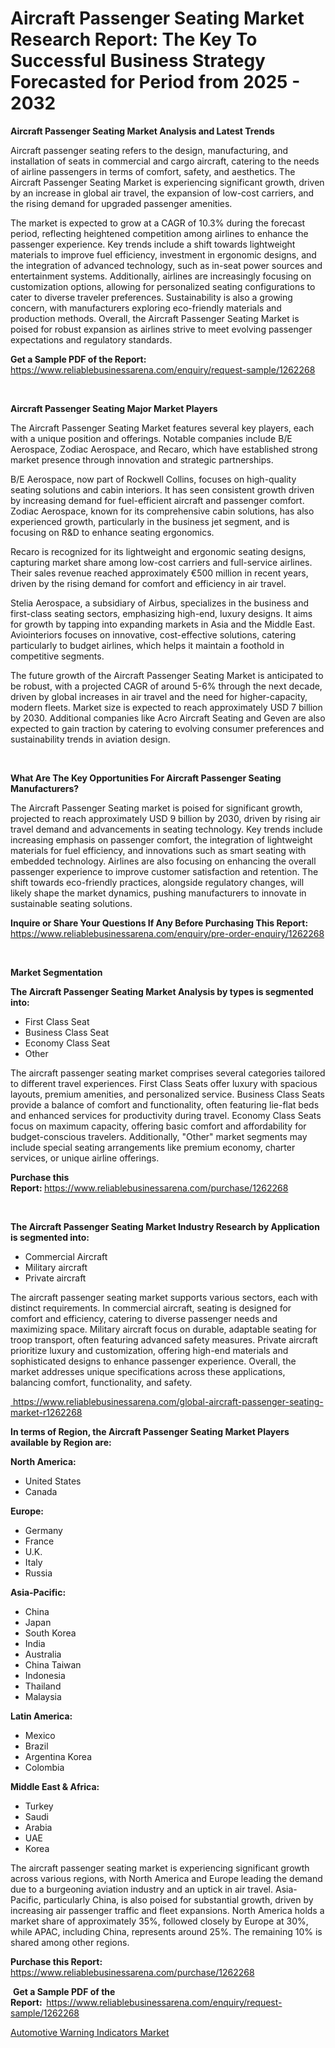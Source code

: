 <p><h1>Aircraft Passenger Seating Market Research Report: The Key To Successful Business Strategy Forecasted for Period from 2025 - 2032</h1></p><p><strong>Aircraft Passenger Seating Market Analysis and Latest Trends</strong></p>
<p><p>Aircraft passenger seating refers to the design, manufacturing, and installation of seats in commercial and cargo aircraft, catering to the needs of airline passengers in terms of comfort, safety, and aesthetics. The Aircraft Passenger Seating Market is experiencing significant growth, driven by an increase in global air travel, the expansion of low-cost carriers, and the rising demand for upgraded passenger amenities. </p><p>The market is expected to grow at a CAGR of 10.3% during the forecast period, reflecting heightened competition among airlines to enhance the passenger experience. Key trends include a shift towards lightweight materials to improve fuel efficiency, investment in ergonomic designs, and the integration of advanced technology, such as in-seat power sources and entertainment systems. Additionally, airlines are increasingly focusing on customization options, allowing for personalized seating configurations to cater to diverse traveler preferences. Sustainability is also a growing concern, with manufacturers exploring eco-friendly materials and production methods. Overall, the Aircraft Passenger Seating Market is poised for robust expansion as airlines strive to meet evolving passenger expectations and regulatory standards.</p></p>
<p><strong>Get a Sample PDF of the Report:&nbsp;</strong> <a href="https://www.reliablebusinessarena.com/enquiry/request-sample/1262268?utm_campaign=3266&utm_medium=2&utm_source=Github&utm_content=ia&utm_term=30032025&utm_id=aircraft-passenger-seating">https://www.reliablebusinessarena.com/enquiry/request-sample/1262268</a></p>
<p>&nbsp;</p>
<p><strong>Aircraft Passenger Seating Major Market Players</strong></p>
<p><p>The Aircraft Passenger Seating Market features several key players, each with a unique position and offerings. Notable companies include B/E Aerospace, Zodiac Aerospace, and Recaro, which have established strong market presence through innovation and strategic partnerships.</p><p>B/E Aerospace, now part of Rockwell Collins, focuses on high-quality seating solutions and cabin interiors. It has seen consistent growth driven by increasing demand for fuel-efficient aircraft and passenger comfort. Zodiac Aerospace, known for its comprehensive cabin solutions, has also experienced growth, particularly in the business jet segment, and is focusing on R&D to enhance seating ergonomics.</p><p>Recaro is recognized for its lightweight and ergonomic seating designs, capturing market share among low-cost carriers and full-service airlines. Their sales revenue reached approximately €500 million in recent years, driven by the rising demand for comfort and efficiency in air travel.</p><p>Stelia Aerospace, a subsidiary of Airbus, specializes in the business and first-class seating sectors, emphasizing high-end, luxury designs. It aims for growth by tapping into expanding markets in Asia and the Middle East. Aviointeriors focuses on innovative, cost-effective solutions, catering particularly to budget airlines, which helps it maintain a foothold in competitive segments.</p><p>The future growth of the Aircraft Passenger Seating Market is anticipated to be robust, with a projected CAGR of around 5-6% through the next decade, driven by global increases in air travel and the need for higher-capacity, modern fleets. Market size is expected to reach approximately USD 7 billion by 2030. Additional companies like Acro Aircraft Seating and Geven are also expected to gain traction by catering to evolving consumer preferences and sustainability trends in aviation design.</p></p>
<p>&nbsp;</p>
<p><strong>What Are The Key Opportunities For Aircraft Passenger Seating Manufacturers?</strong></p>
<p><p>The Aircraft Passenger Seating market is poised for significant growth, projected to reach approximately USD 9 billion by 2030, driven by rising air travel demand and advancements in seating technology. Key trends include increasing emphasis on passenger comfort, the integration of lightweight materials for fuel efficiency, and innovations such as smart seating with embedded technology. Airlines are also focusing on enhancing the overall passenger experience to improve customer satisfaction and retention. The shift towards eco-friendly practices, alongside regulatory changes, will likely shape the market dynamics, pushing manufacturers to innovate in sustainable seating solutions.</p></p>
<p><strong>Inquire or Share Your Questions If Any Before Purchasing This Report:</strong> <a href="https://www.reliablebusinessarena.com/enquiry/pre-order-enquiry/1262268?utm_campaign=3266&utm_medium=2&utm_source=Github&utm_content=ia&utm_term=30032025&utm_id=aircraft-passenger-seating">https://www.reliablebusinessarena.com/enquiry/pre-order-enquiry/1262268</a></p>
<p>&nbsp;</p>
<p><strong>Market Segmentation</strong></p>
<p><strong>The Aircraft Passenger Seating Market Analysis by types is segmented into:</strong></p>
<p><ul><li>First Class Seat</li><li>Business Class Seat</li><li>Economy Class Seat</li><li>Other</li></ul></p>
<p><p>The aircraft passenger seating market comprises several categories tailored to different travel experiences. First Class Seats offer luxury with spacious layouts, premium amenities, and personalized service. Business Class Seats provide a balance of comfort and functionality, often featuring lie-flat beds and enhanced services for productivity during travel. Economy Class Seats focus on maximum capacity, offering basic comfort and affordability for budget-conscious travelers. Additionally, "Other" market segments may include special seating arrangements like premium economy, charter services, or unique airline offerings.</p></p>
<p><strong>Purchase this Report:&nbsp;</strong><a href="https://www.reliablebusinessarena.com/purchase/1262268?utm_campaign=3266&utm_medium=2&utm_source=Github&utm_content=ia&utm_term=30032025&utm_id=aircraft-passenger-seating">https://www.reliablebusinessarena.com/purchase/1262268</a></p>
<p>&nbsp;</p>
<p><strong>The Aircraft Passenger Seating Market Industry Research by Application is segmented into:</strong></p>
<p><ul><li>Commercial Aircraft</li><li>Military aircraft</li><li>Private aircraft</li></ul></p>
<p><p>The aircraft passenger seating market supports various sectors, each with distinct requirements. In commercial aircraft, seating is designed for comfort and efficiency, catering to diverse passenger needs and maximizing space. Military aircraft focus on durable, adaptable seating for troop transport, often featuring advanced safety measures. Private aircraft prioritize luxury and customization, offering high-end materials and sophisticated designs to enhance passenger experience. Overall, the market addresses unique specifications across these applications, balancing comfort, functionality, and safety.</p></p>
<p><a href="https://www.reliablebusinessarena.com/global-aircraft-passenger-seating-market-r1262268?utm_campaign=3266&utm_medium=2&utm_source=Github&utm_content=ia&utm_term=30032025&utm_id=aircraft-passenger-seating">&nbsp;https://www.reliablebusinessarena.com/global-aircraft-passenger-seating-market-r1262268</a></p>
<p><strong>In terms of Region, the Aircraft Passenger Seating Market Players available by Region are:</strong></p>
<p>
    <p> <strong> North America: </strong>
        <ul>
            <li>United States</li>
            <li>Canada</li>
        </ul>
        </p> 
    <p> <strong> Europe: </strong>
        <ul>
            <li>Germany</li>
            <li>France</li>
            <li>U.K.</li>
            <li>Italy</li>
            <li>Russia</li>
        </ul>
        </p> 
    <p> <strong> Asia-Pacific: </strong>
        <ul>
            <li>China</li>
            <li>Japan</li>
            <li>South Korea</li>
            <li>India</li>
            <li>Australia</li>
            <li>China Taiwan</li>
            <li>Indonesia</li>
            <li>Thailand</li>
            <li>Malaysia</li>
        </ul>
        </p> 
    <p> <strong> Latin America: </strong>
        <ul>
            <li>Mexico</li>
            <li>Brazil</li>
            <li>Argentina Korea</li>
            <li>Colombia</li>
        </ul>
        </p> 
    <p> <strong> Middle East & Africa: </strong>
        <ul>
            <li>Turkey</li>
            <li>Saudi</li>
            <li>Arabia</li>
            <li>UAE</li>
            <li>Korea</li>
        </ul>
    </p>
    </p>
<p><p>The aircraft passenger seating market is experiencing significant growth across various regions, with North America and Europe leading the demand due to a burgeoning aviation industry and an uptick in air travel. Asia-Pacific, particularly China, is also poised for substantial growth, driven by increasing air passenger traffic and fleet expansions. North America holds a market share of approximately 35%, followed closely by Europe at 30%, while APAC, including China, represents around 25%. The remaining 10% is shared among other regions.</p></p>
<p><strong>Purchase this Report: </strong><a href="https://www.reliablebusinessarena.com/purchase/1262268?utm_campaign=3266&utm_medium=2&utm_source=Github&utm_content=ia&utm_term=30032025&utm_id=aircraft-passenger-seating">https://www.reliablebusinessarena.com/purchase/1262268</a></p>
<p>&nbsp;<strong>Get a Sample PDF of the Report:&nbsp;&nbsp;</strong><a href="https://www.reliablebusinessarena.com/enquiry/request-sample/1262268?utm_campaign=3266&utm_medium=2&utm_source=Github&utm_content=ia&utm_term=30032025&utm_id=aircraft-passenger-seating">https://www.reliablebusinessarena.com/enquiry/request-sample/1262268</a></p>
<p><strong></strong></p>
<p><p><a href="https://github.com/shadnfamoza/Market-Research-Report-List-1/blob/main/automotive-warning-indicators-market.md?utm_campaign=3266&utm_medium=2&utm_source=Github&utm_content=ia&utm_term=30032025&utm_id=aircraft-passenger-seating">Automotive Warning Indicators Market</a></p></p>